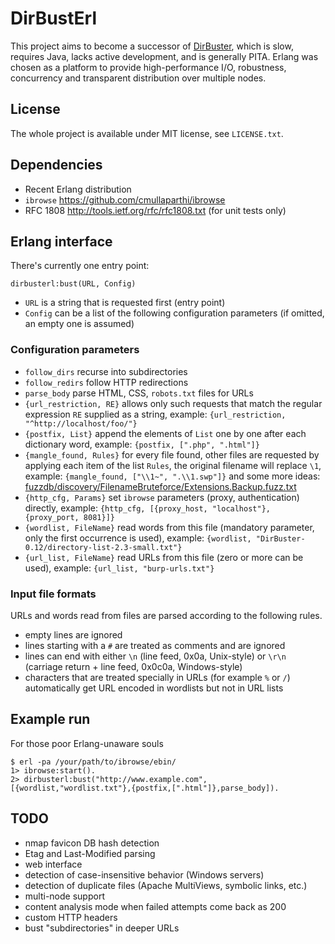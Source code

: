 DirBustErl
==========

This project aims to become a successor of [DirBuster][1], which is slow, requires
Java, lacks active development, and is generally PITA. Erlang was chosen as a
platform to provide high-performance I/O, robustness, concurrency and
transparent distribution over multiple nodes.

License
-------

The whole project is available under MIT license, see `LICENSE.txt`.

Dependencies
------------

 - Recent Erlang distribution
 - `ibrowse` https://github.com/cmullaparthi/ibrowse
 - RFC 1808 http://tools.ietf.org/rfc/rfc1808.txt (for unit tests only)

Erlang interface
----------------

There's currently one entry point:

	dirbusterl:bust(URL, Config)

 - `URL` is a string that is requested first (entry point)
 - `Config` can be a list of the following configuration parameters (if omitted, an empty one is assumed)

### Configuration parameters

 - `follow_dirs` recurse into subdirectories
 - `follow_redirs` follow HTTP redirections
 - `parse_body` parse HTML, CSS, `robots.txt` files for URLs
 - `{url_restriction, RE}` allows only such requests that match the regular expression `RE` supplied as a string, example: `{url_restriction, "^http://localhost/foo/"}`
 - `{postfix, List}` append the elements of `List` one by one after each dictionary word, example: `{postfix, [".php", ".html"]}`
 - `{mangle_found, Rules}` for every file found, other files are requested by
   applying each item of the list `Rules`, the original filename will replace
   `\1`, example: `{mangle_found, ["\\1~", ".\\1.swp"]}` and some more ideas:
   [fuzzdb/discovery/FilenameBruteforce/Extensions.Backup.fuzz.txt][2]
 - `{http_cfg, Params}` set `ibrowse` parameters (proxy, authentication) directly, example: `{http_cfg, [{proxy_host, "localhost"}, {proxy_port, 8081}]}`
 - `{wordlist, FileName}` read words from this file (mandatory parameter, only the first occurrence is used), example: `{wordlist, "DirBuster-0.12/directory-list-2.3-small.txt"}`
 - `{url_list, FileName}` read URLs from this file (zero or more can be used), example: `{url_list, "burp-urls.txt"}`

### Input file formats

URLs and words read from files are parsed according to the following rules.

 - empty lines are ignored
 - lines starting with a `#` are treated as comments and are ignored
 - lines can end with either `\n` (line feed, 0x0a, Unix-style) or `\r\n`
   (carriage return + line feed, 0x0c0a, Windows-style)
 - characters that are treated specially in URLs (for example `%` or `/`)
   automatically get URL encoded in wordlists but not in URL lists

Example run
-----------

For those poor Erlang-unaware souls

```
$ erl -pa /your/path/to/ibrowse/ebin/
1> ibrowse:start().
2> dirbusterl:bust("http://www.example.com", [{wordlist,"wordlist.txt"},{postfix,[".html"]},parse_body]).
```

TODO
----

 - nmap favicon DB hash detection
 - Etag and Last-Modified parsing
 - web interface
 - detection of case-insensitive behavior (Windows servers)
 - detection of duplicate files (Apache MultiViews, symbolic links, etc.)
 - multi-node support
 - content analysis mode when failed attempts come back as 200
 - custom HTTP headers
 - bust "subdirectories" in deeper URLs

  [1]: https://www.owasp.org/index.php/Category:OWASP_DirBuster_Project
  [2]: https://code.google.com/p/fuzzdb/source/browse/trunk/discovery/FilenameBruteforce/Extensions.Backup.fuzz.txt
